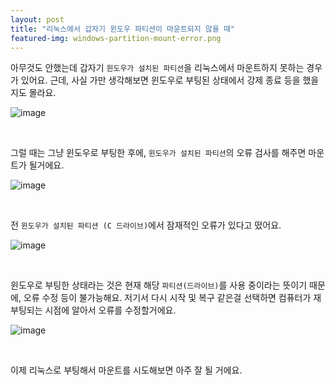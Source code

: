 ```yaml
---
layout: post
title: "리눅스에서 갑자기 윈도우 파티션이 마운트되지 않을 때"
featured-img: windows-partition-mount-error.png
---
```


아무것도 안했는데 갑자기 `윈도우가 설치된 파티션`을 리눅스에서 마운트하지 못하는 경우가 있어요.
근데, 사실 가만 생각해보면 윈도우로 부팅된 상태에서 강제 종료 등을 했을지도 몰라요.

![image]({{site.url}}{{site.baseurl}}/assets/images/windows-partition-mount-error/0.png)

<br/>

그럴 때는 그냥 윈도우로 부팅한 후에, `윈도우가 설치된 파티션`의 오류 검사를 해주면 마운트가 될거에요.

![image]({{site.url}}{{site.baseurl}}/assets/images/windows-partition-mount-error/1.png)

<br/>

전 `윈도우가 설치된 파티션 (C 드라이브)`에서 잠재적인 오류가 있다고 떴어요.

![image]({{site.url}}{{site.baseurl}}/assets/images/thumb/windows-partition-mount-error.png)

<br/>

윈도우로 부팅한 상태라는 것은 현재 해당 `파티션(드라이브)`를 사용 중이라는 뜻이기 때문에, 오류 수정 등이 불가능해요.
저기서 다시 시작 및 복구 같은걸 선택하면 컴퓨터가 재부팅되는 시점에 알아서 오류를 수정할거에요.

![image]({{site.url}}{{site.baseurl}}/assets/images/windows-partition-mount-error/2.png)

<br/>

이제 리눅스로 부팅해서 마운트를 시도해보면 아주 잘 될 거에요.
